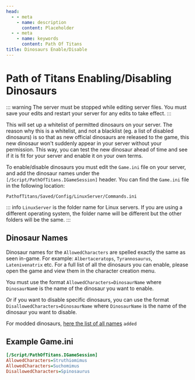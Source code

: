 ```yaml
---
head:
  - - meta
    - name: description
      content: Placeholder
  - - meta
    - name: keywords
      content: Path Of Titans
title: Dinosaurs Enable/Disable
---
```


# Path of Titans Enabling/Disabling Dinosaurs

::: warning
The server must be stopped while editing server files. You must save your edits and restart your server for any edits to take effect.
:::

This will set up a whitelist of permitted dinosaurs on your server. The reason why this is a whitelist, and not a blacklist (eg. a list of disabled dinosaurs) is so that as new official dinosaurs are released to the game, this new dinosaur won't suddenly appear in your server without your permission. This way, you can test the new dinosaur ahead of time and see if it is fit for your server and enable it on your own terms.

To enable/disable dinosaurs you must edit the `Game.ini` file on your server, and add the dinosaur names under the `[/Script/PathOfTitans.IGameSession]` header. You can find the `Game.ini` file in the following location:

`PathofTitans/Saved/Config/LinuxServer/Commands.ini`

::: info
`LinuxServer` is the folder name for Linux servers. If you are using a different operating system, the folder name will be different but the other folders will be the same.
:::

## Dinosaur Names

Dinosaur names for the `AllowedCharacters` are spelled exactly the same as seen in-game. For example: `Albertaceratops`, `Tyrannosaurus`, `Latenivenatrix` etc. For a full list of all the dinosaurs you can enable, please open the game and view them in the character creation menu.

You must use the format `AllowedCharacters=DinosaurName` where `DinosaurNam`e is the name of the dinosaur you want to enable.

Or if you want to disable specific dinosaurs, you can use the format `DisallowedCharacters=DinosaurName` where `DinosaurName` is the name of the dinosaur you want to disable.

For modded dinosaurs, [here the list of all names](../Guides/Curve%20Overrides/Modded%20Dinosaurs/Path-of-Titans-Dino-CO) `added`

## Example Game.ini

```ini
[/Script/PathOfTitans.IGameSession]
AllowedCharacters=Struthiomimus
AllowedCharacters=Suchomimus
DisallowedCharacters=Spinosaurus
```
